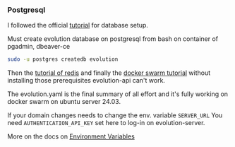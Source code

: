 ### Postgresql

I followed the official [tutorial](https://doc.evolution-api.com/v2/pt/requirements/database) for database setup.

Must create evolution database on postgresql from bash on container of pgadmin, dbeaver-ce

```bash
sudo -u postgres createdb evolution
```

Then the [tutorial of redis](https://doc.evolution-api.com/v2/pt/requirements/redis) and finally the [docker swarm tutorial](https://doc.evolution-api.com/v2/pt/install/docker) without installing those prerequisites evolution-api can't work.

The evolution.yaml is the final summary of all effort and it's fully working on docker swarm on ubuntu server 24.03.

If your domain changes needs to change the env. variable `SERVER_URL` 
You need `AUTHENTICATION_API_KEY` set here to log-in on evolution-server. 

More on the docs on [Environment Variables](https://doc.evolution-api.com/v2/pt/env)

